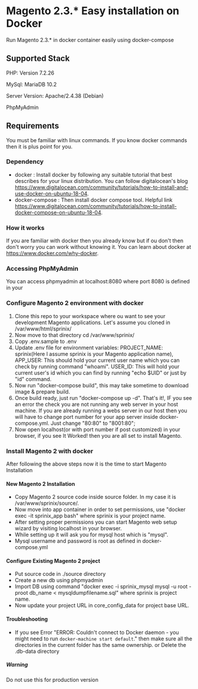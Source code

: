 # Magento 2.3.* Easy installation on Docker
Run Magento 2.3.* in docker container easily using docker-compose

## Supported Stack
PHP: Version 7.2.26

MySql: MariaDB 10.2

Server Version: Apache/2.4.38 (Debian)

PhpMyAdmin

## Requirements
You must be familiar with linux commands. If you know docker commands then it is plus point for you.

### Dependency
- docker : Install docker by following any suitable tutorial that best describes for your linux distribution. You can follow digitalocean's blog https://www.digitalocean.com/community/tutorials/how-to-install-and-use-docker-on-ubuntu-18-04.
- docker-compose : Then install docker compose tool. Helpful link https://www.digitalocean.com/community/tutorials/how-to-install-docker-compose-on-ubuntu-18-04.

### How it works
If you are familiar with docker then you already know but if ou don't then don't worry you can work without knowing it.
You can learn about docker at https://www.docker.com/why-docker.

### Accessing PhpMyAdmin
You can access phpmyadmin at localhost:8080 where port 8080 is defined in your 

### Configure Magento 2 environment with docker
1. Clone this repo to your workspace where ou want to see your development Magento applications. Let's assume you cloned in /var/www/html/sprinix/
2. Now move to that directory cd /var/www/sprinix/
3. Copy .env.sample to .env
4. Update .env file for environment variables:
 PROJECT_NAME: sprinix(Here I assume sprinix is your Magento application name),
 APP_USER: This should hold your current user name which you can check by running command "whoami".
 USER_ID: This will hold your current user's id which you can find by running "echo $UID" or just by "id" command.
 5. Now run "docker-compose build", this may take sometime to download image & prepare build.
 6. Once build ready, just run "docker-compose up -d". That's it!, IF you see an error the check you are not running any web server in your host machine. If you are already running a webs server in our host then you will have to change port number for your app server inside docker-compose.yml. Just change "80:80" to "8001:80"; 
 7. Now open localhost(or with port number if post customized) in your browser, if you see It Worked! then you are all set to install Magento.
 
 ### Install Magento 2 with docker
 After following the above steps now it is the time to start Magento Installation
 
 #### New Magento 2 Installation
 - Copy Magento 2 source code inside source folder. In my case it is /var/www/sprinix/source/.
 - Now move into app container in order to set permissions, use "docker exec -it sprinix_app bash" where sprinix is your project name.
 - After setting proper permissions you can start Magento web setup wizard by visiting localhost in your browser.
 - While setting up it will ask you for mysql host which is "mysql".
 - Mysql username and password is root as defined in docker-compose.yml
 
 
#### Configure Existing Magento 2 project
- Put source code in ./source directory
- Create a new db using phpmyadmin
- Import DB using command "docker exec -i sprinix_mysql mysql -u root -proot db_name < mysqldumpfilename.sql" where sprinix is project name.
- Now update your project URL in core_config_data for project base URL.

#### Troubleshooting
- If you see Error "ERROR: Couldn't connect to Docker daemon - you might need to run `docker-machine start default`." then make sure all the directories in the current folder has the same ownership. or Delete the .db-data directory
 
##### Warning
Do not use this for production version
